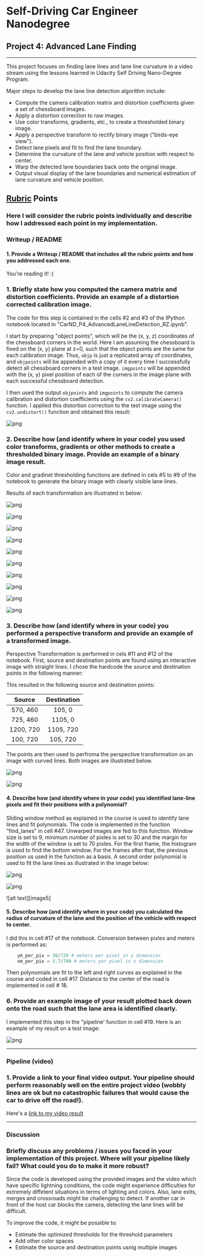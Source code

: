 
# Self-Driving Car Engineer Nanodegree


## Project 4: **Advanced Lane Finding** 
***
This project focuses on finding lane lines and lane line curvature in a video stream using the lessons learned in Udacity Self Driving Nano-Degree Program. 

Major steps to develop the lane line detection algorithm include:
- Compute the camera calibration matrix and distortion coefficients given a set of chessboard images.
- Apply a distortion correction to raw images.
- Use color transforms, gradients, etc., to create a thresholded binary image.
- Apply a perspective transform to rectify binary image ("birds-eye view").
- Detect lane pixels and fit to find the lane boundary.
- Determine the curvature of the lane and vehicle position with respect to center.
- Warp the detected lane boundaries back onto the original image.
- Output visual display of the lane boundaries and numerical estimation of lane curvature and vehicle position.

## [Rubric](https://review.udacity.com/#!/rubrics/571/view) Points

### Here I will consider the rubric points individually and describe how I addressed each point in my implementation.  

### Writeup / README

#### 1. Provide a Writeup / README that includes all the rubric points and how you addressed each one.  

You're reading it! :)


### 1. Briefly state how you computed the camera matrix and distortion coefficients. Provide an example of a distortion corrected calibration image.

The code for this step is contained in the cells #2 and #3 of the IPython notebook located in "CarND_P4_AdvancedLaneLineDetection_RZ.ipynb".  

I start by preparing "object points", which will be the (x, y, z) coordinates of the chessboard corners in the world. Here I am assuming the chessboard is fixed on the (x, y) plane at z=0, such that the object points are the same for each calibration image.  Thus, `objp` is just a replicated array of coordinates, and `objpoints` will be appended with a copy of it every time I successfully detect all chessboard corners in a test image.  `imgpoints` will be appended with the (x, y) pixel position of each of the corners in the image plane with each successful chessboard detection.  

I then used the output `objpoints` and `imgpoints` to compute the camera calibration and distortion coefficients using the `cv2.calibrateCamera()` function.  I applied this distortion correction to the test image using the `cv2.undistort()` function and obtained this result: 

![png](output_7_1.png)

### 2. Describe how (and identify where in your code) you used color transforms, gradients or other methods to create a thresholded binary image. Provide an example of a binary image result.

Color and gradinet thresholding functions are defined in cels #5 to #9 of the notebook to generate the binary image with clearly visible lane lines. 

Results of each transformation are illustrated in below:

![png](output_31_0.png)



![png](output_31_1.png)



![png](output_31_2.png)



![png](output_31_3.png)



![png](output_31_4.png)



![png](output_31_5.png)



![png](output_31_6.png)



![png](output_31_7.png)



![png](output_31_8.png)



![png](output_31_9.png)


### 3. Describe how (and identify where in your code) you performed a perspective transform and provide an example of a transformed image.

Perspective Transformation is performed in cels #11 and #12 of the notebook. First, source and destination points are found using an interactive image with straight lines. I chose the hardcode the source and destination points in the following manner:


This resulted in the following source and destination points:

| Source        | Destination   | 
|:-------------:|:-------------:| 
| 570, 460      | 105, 0        | 
| 725, 460      | 1105, 0       |
| 1200, 720     | 1105, 720     |
| 100, 720      | 105, 720      |

The points are then used to perfroma the perspective transformation on an image with curved lines. Both images are illustrated below.

![png](output_18_1.png)



![png](output_18_2.png)


#### 4. Describe how (and identify where in your code) you identified lane-line pixels and fit their positions with a polynomial?

Sliding window method as explained in the course is used to identify lane lines and fit polynomials. The code is implemented in the function "find_lanes" in cell #47. Unwarped images are fed to this function. Window size is set to 9, minimum number of pixles is set to 30 and the margin for the width of the window is set to 70 pixles. For the first frame, the histogram is used to find the bottom window. For the frames after that, the previous position us used in the function as a basis. A second order polynomial is used to fit the lane lines as illustrated in the image below:

![png](output_31_10.png)


![png](output_31_11.png)

![alt text][image5]


#### 5. Describe how (and identify where in your code) you calculated the radius of curvature of the lane and the position of the vehicle with respect to center.

I did this in cell #17 of the notebook. Conversion between pixles and meters is performed as:

```python
    ym_per_pix = 30/720 # meters per pixel in y dimension
    xm_per_pix = 3.7/700 # meters per pixel in x dimension
```

Then polynomials are fit to the left and right curves as explained in the course and coded in cell #17.
Distance to the center of the road is implemented in cell # 18.


### 6. Provide an example image of your result plotted back down onto the road such that the lane area is identified clearly.

I implemented this step in the "pipeline' function in cell #19.  Here is an example of my result on a test image:


![png](output_31_12.png)


---

### Pipeline (video)

### 1. Provide a link to your final video output.  Your pipeline should perform reasonably well on the entire project video (wobbly lines are ok but no catastrophic failures that would cause the car to drive off the road!).

Here's a [link to my video result](./project_video.mp4)

---

### Discussion
### Briefly discuss any problems / issues you faced in your implementation of this project. Where will your pipeline likely fail? What could you do to make it more robust?
Since the code is developed using the provided images and the video which have specific lightning conditions, the code might experience difficulties for extremely diffetent situations in terms of lighting and colors. Also, lane exits, merges and crossroads might be challenging to detect. If another car in front of the host car blocks the camera, detecting the lane lines willl be difficult. 

To improve the code, it might be possible to:
- Estimate the optimized thresholds for the threshold parameters
- Add other color spaces 
- Estimate the source and destination points usnig multiple images 

